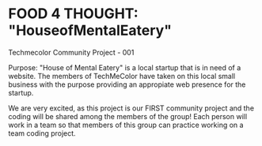 # FOOD 4 THOUGHT: "HouseofMentalEatery"
Techmecolor Community Project - 001

Purpose: "House of Mental Eatery" is a local startup that is in need of a website. The members of TechMeColor have taken on this local small business with the purpose providing an appropiate web presence for the startup. 

We are very excited, as this project is our FIRST community project and the coding will be shared among the members of the group! Each person will work in a team so that members of this group can practice working on a team coding project. 

